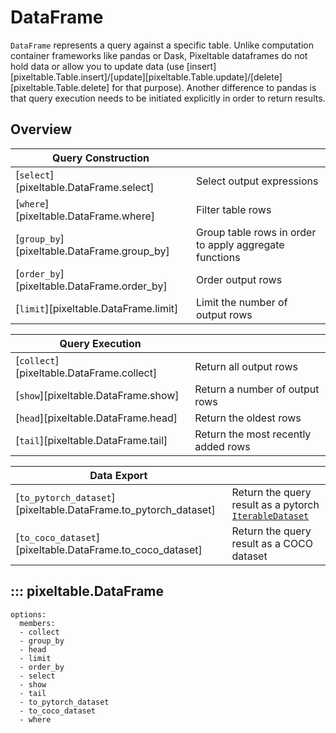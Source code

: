 # DataFrame

`DataFrame` represents a query against a specific table. Unlike computation container frameworks like pandas or Dask,
Pixeltable dataframes do not hold data or allow you to update data (use [insert][pixeltable.Table.insert]/[update][pixeltable.Table.update]/[delete][pixeltable.Table.delete] for that purpose).
Another difference to pandas is that query execution needs to be initiated explicitly in order to return results.

## Overview
| Query Construction                          |                                                        |
|---------------------------------------------|--------------------------------------------------------|
| [`select`][pixeltable.DataFrame.select]     | Select output expressions                              |
| [`where`][pixeltable.DataFrame.where]       | Filter table rows                                      |
| [`group_by`][pixeltable.DataFrame.group_by] | Group table rows in order to apply aggregate functions |
| [`order_by`][pixeltable.DataFrame.order_by] | Order output rows                                      |
| [`limit`][pixeltable.DataFrame.limit]       | Limit the number of output rows                        |

| Query Execution                           |                                     |
|-------------------------------------------|-------------------------------------|
| [`collect`][pixeltable.DataFrame.collect] | Return all output rows              |
| [`show`][pixeltable.DataFrame.show]       | Return a number of output rows      |
| [`head`][pixeltable.DataFrame.head]       | Return the oldest rows              |
| [`tail`][pixeltable.DataFrame.tail]       | Return the most recently added rows |

| Data Export                                                     |                                                                                                                                      |
|-----------------------------------------------------------------|--------------------------------------------------------------------------------------------------------------------------------------|
| [`to_pytorch_dataset`][pixeltable.DataFrame.to_pytorch_dataset] | Return the query result as a pytorch [`IterableDataset`](https://pytorch.org/docs/stable/data.html#torch.utils.data.IterableDataset) |
| [`to_coco_dataset`][pixeltable.DataFrame.to_coco_dataset]       | Return the query result as a COCO dataset                                                                                            |

## ::: pixeltable.DataFrame
    options:
      members:
      - collect
      - group_by
      - head
      - limit
      - order_by
      - select
      - show
      - tail
      - to_pytorch_dataset
      - to_coco_dataset
      - where
